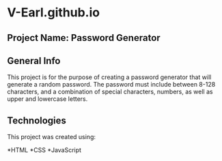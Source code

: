# V-Earl.github.io



## Project Name: Password Generator

## General Info

This project is for the purpose of creating a password generator that will generate a random password. The password must include between 8-128 characters, and a combination of special characters, numbers, as well as upper and lowercase letters.


## Technologies

This project was created using:

*HTML
*CSS
*JavaScript